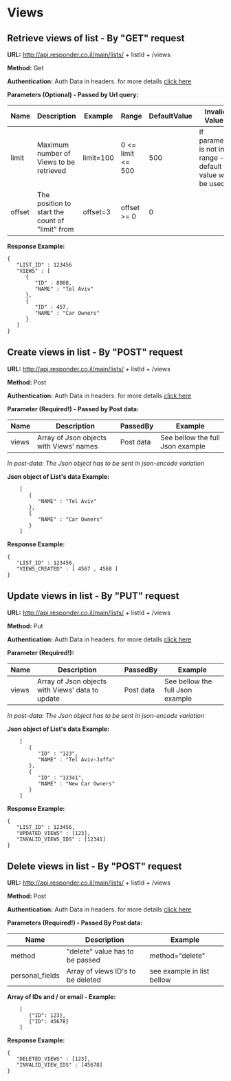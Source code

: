 # Views

## Retrieve views of list - By "GET" request

**URL:** http://api.responder.co.il/main/lists/ + listId + /views

**Method:** Get

**Authentication:** Auth Data in headers. for more details [click here](https://github.com/chenrosenblum/my-description/tree/master/Authentication/ )

**Parameters (Optional) - Passed by Url query:** 

  | Name     | Description | Example     | Range    | DefaultValue | Invalid Values | NOTE!                             |
  | ---------|-------------|-------------|----------|--------------|----------------|-----------------------------------|
  | limit  | Maximum number of Views to be retrieved | limit=100 | 0 <= limit <= 500     | 500         | If parameter is not in range - default value will be used | 
  | offset | The position to start the count of "limit" from | offset=3 | offset >= 0     | 0         | |   

**Response Example:**

    {
       "LIST_ID" : 123456
       "VIEWS" : [
          {
             "ID" : 8008,
             "NAME" : "Tel Aviv"
          },
          {
             "ID" : 457,
             "NAME" : "Car Owners"
          }
       ]
    }
    
## Create views in list - By "POST" request

**URL:** http://api.responder.co.il/main/lists/ + listId + /views

**Method:** Post

**Authentication:** Auth Data in headers. for more details [click here](https://github.com/chenrosenblum/my-description/tree/master/Authentication/ )

**Parameter (Required!) - Passed by Post data:**
  
  | Name     | Description | PassedBy  | Example |
  | ---------|-------------|-----------|---------|
  | views | Array of Json objects with Views' names | Post data | See bellow the full Json example |

*In post-data: The Json object has to be sent in json-encode variation*

**Json object of List's data Example:**
        
        [
           {
              "NAME" : "Tel Aviv"
           },
           {
              "NAME" : "Car Owners"
           }
        ]

**Response Example:**

    {
       "LIST_ID" : 123456,
       "VIEWS_CREATED" : [ 4567 , 4568 ]
    }
    

## Update views in list - By "PUT" request

**URL:** http://api.responder.co.il/main/lists/ + listId + /views

**Method:** Put

**Authentication:** Auth Data in headers. for more details [click here](https://github.com/chenrosenblum/my-description/tree/master/Authentication/ )

**Parameter (Required!):**
  
  | Name     | Description | PassedBy  | Example |
  | ---------|-------------|-----------|---------|
  | views | Array of Json objects with Views' data to update | Post data | See bellow the full Json example |

*In post-data: The Json object has to be sent in json-encode variation*

**Json object of List's data Example:**
        
        [
           {
              "ID" : "123",
              "NAME" : "Tel Aviv-Jaffa"
           },
           {
              "ID" : "12341",
              "NAME" : "New Car Owners"
           }
        ]

**Response Example:**

    {
       "LIST_ID" : 123456,
       "UPDATED_VIEWS" : [123],
       "INVALID_VIEWS_IDS" : [12341]
    }
    

## Delete views in list - By "POST" request

**URL:** http://api.responder.co.il/main/lists/ + listId + /views

**Method:** Post

**Authentication:** Auth Data in headers. for more details [click here](https://github.com/chenrosenblum/my-description/tree/master/Authentication/ )

**Parameters (Required!) - Passed By Post data:**

  | Name     | Description | Example     |
  | ---------|-------------|-------------|
  | method | "delete" value has to be passed | method="delete" | 
  | personal_fields  | Array of views ID's to be deleted | see example in list bellow |
  
**Array of IDs and / or email - Example:**
        
        [
           {"ID": 123},
           {"ID": 45678}
        ]

**Response Example:**

    {
       "DELETED_VIEWS" : [123],
       "INVALID_VIEW_IDS" : [45678]
    }